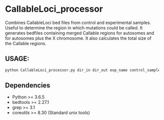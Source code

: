 # CallableLoci_processor

Combines CallableLoci bed files from control and experimental samples. Useful to determine the region in which mutations could be called. It generates bedfiles containing merged Callable regions for autosomes and for autosomes plus the X chromosome. It also calculates the total size of the Callable regions.

## USAGE:
```bash
python CallableLoci_processor.py dir_in dir_out exp_name control_sample
```
## Dependencies
- Python >= 3.6.5
- bedtools >= 2.27.1
- grep >= 3.1
- coreutils >= 8.30 (Standard unix tools)

